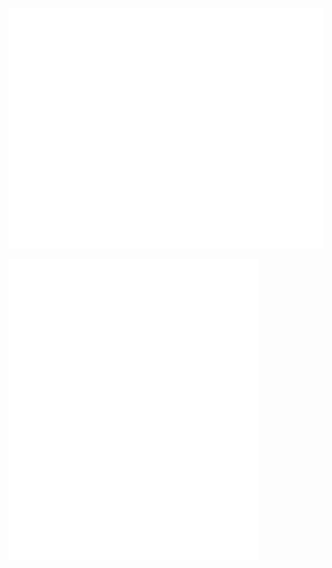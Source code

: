 ![Metrics](/github-metrics.svg)

<img align="center" src="/achievements.svg" alt="Metrics" width="400">

<img align="center" src="/metrics.classic.svg" alt="Metrics" width="400">
